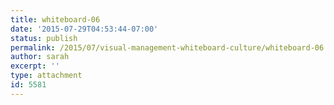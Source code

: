 ```yaml
---
title: whiteboard-06
date: '2015-07-29T04:53:44-07:00'
status: publish
permalink: /2015/07/visual-management-whiteboard-culture/whiteboard-06
author: sarah
excerpt: ''
type: attachment
id: 5581
---
```

<!DOCTYPE html PUBLIC "-//W3C//DTD HTML 4.0 Transitional//EN" "http://www.w3.org/TR/REC-html40/loose.dtd">
<?xml encoding="UTF-8">
